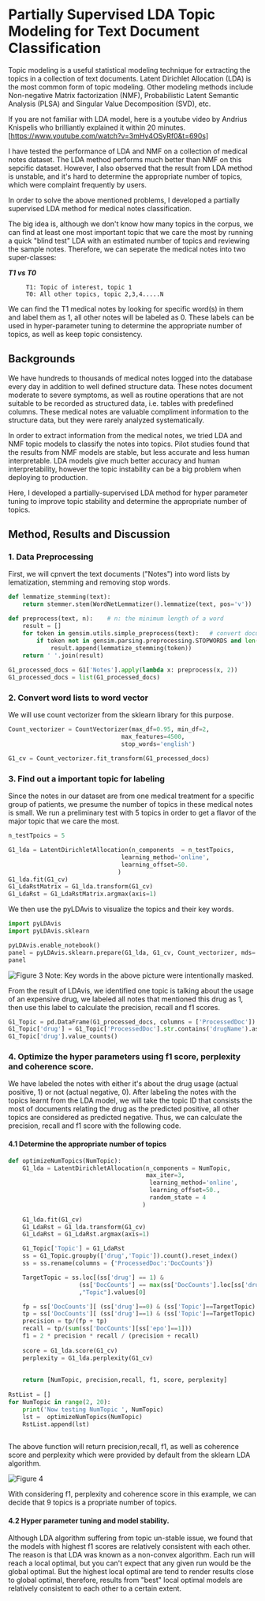 # Partially Supervised LDA Topic Modeling for Text Document Classification

Topic modeling is a useful statistical modeling technique for extracting the topics in a collection of text documents. Latent Dirichlet Allocation (LDA) is the most common form of topic modeling. Other modeling methods include Non-negative Matrix factorization (NMF), Probabilistic Latent Semantic Analysis (PLSA) and Singular Value Decomposition (SVD), etc.

If you are not familiar with LDA model, here is a youtube video by Andrius Knispelis who brilliantly explained it within 20 minutes.
[https://www.youtube.com/watch?v=3mHy4OSyRf0&t=690s]

I have tested the performance of LDA and NMF on a collection of medical notes dataset. The LDA method performs much better than NMF on this sepcific dataset. However, I also observed that the result from LDA method is unstable, and it's hard to determine the appropriate number of topics, which were complaint frequently by users.

In order to solve the above mentioned problems, I developed a partially supervised LDA method for medical notes classification.

The big idea is, although we don't know how many topics in the corpus, we can find at least one most important topic that we care the most by running a quick "blind test" LDA with an estimated number of topics and reviewing the sample notes. Therefore, we can seperate the medical notes into two super-classes:

**_T1 vs T0_** 

         T1: Topic of interest, topic 1
         T0: All other topics, topic 2,3,4.....N
         
We can find the T1 medical notes by looking for specific word(s) in them and label them as 1, all other notes will be labeled as 0. These labels can be used in hyper-parameter tuning to determine the appropriate number of topics, as well as keep topic consistency.

## Backgrounds

We have hundreds to thousands of medical notes logged into the database every day in addition to well defined structure data. These notes document moderate to severe symptoms, as well as routine operations that are not suitable to be recorded as structured data, i.e. tables with predefined columns. These medical notes are valuable compliment information to the structure data, but they were rarely analyzed systematically. 

In order to extract information from the medical notes, we tried LDA and NMF topic models to classify the notes into topics. Pilot studies found that the results from NMF models are stable, but less accurate and less human interpretable. LDA models give much better accuracy and human interpretability, however the topic instability can be a big problem when deploying to production.

Here, I developed a partially-supervised LDA method for hyper parameter tuning to improve topic stability and determine the appropriate number of topics.

## Method,  Results and Discussion

### 1. Data Preprocessing

First, we will cpnvert the text documents ("Notes") into word lists by lematization, stemming and removing stop words.
```python
def lemmatize_stemming(text):
    return stemmer.stem(WordNetLemmatizer().lemmatize(text, pos='v'))

def preprocess(text, n):    # n: the minimum length of a word
    result = []
    for token in gensim.utils.simple_preprocess(text):   # convert document into tokens
        if token not in gensim.parsing.preprocessing.STOPWORDS and len(token) > n:
            result.append(lemmatize_stemming(token))
    return ' '.join(result)
    
G1_processed_docs = G1['Notes'].apply(lambda x: preprocess(x, 2))
G1_processed_docs = list(G1_processed_docs)

```

### 2. Convert word lists to word vector
We will use count vectorizer from the sklearn library for this purpose.

```python
Count_vectorizer = CountVectorizer(max_df=0.95, min_df=2,
                                max_features=4500,
                                stop_words='english')

G1_cv = Count_vectorizer.fit_transform(G1_processed_docs)
```

### 3. Find out a important topic for labeling
Since the notes in our dataset are from one medical treatment for a specific group of patients, we presume the number of topics in these medical notes is small. We run a preliminary test with 5 topics in order to get a flavor of the major topic that we care the most.

```python
n_testTpoics = 5

G1_lda = LatentDirichletAllocation(n_components  = n_testTpoics,
                                learning_method='online',
                                learning_offset=50.
                               )
G1_lda.fit(G1_cv)
G1_LdaRstMatrix = G1_lda.transform(G1_cv)
G1_LdaRst = G1_LdaRstMatrix.argmax(axis=1)
```
We then use the pyLDAvis to visualize the topics and their key words.

```python
import pyLDAvis
import pyLDAvis.sklearn

pyLDAvis.enable_notebook()
panel = pyLDAvis.sklearn.prepare(G1_lda, G1_cv, Count_vectorizer, mds='tsne')
panel
```
![Figure 3](https://user-images.githubusercontent.com/44976640/64359457-f9efd300-cfcd-11e9-826e-4a3491ef7f5b.JPG)
Note: Key words in the above picture were intentionally masked.

From the result of LDAvis, we identified one topic is talking about the usage of an expensive drug, we labeled all notes that mentioned this drug as 1, then use this label to calculate the precision, recall and f1 scores.

```python
G1_Topic = pd.DataFrame(G1_processed_docs, columns = ['ProcessedDoc'])
G1_Topic['drug'] = G1_Topic['ProcessedDoc'].str.contains('drugName').astype('int')
G1_Topic['drug'].value_counts()
```
### 4. Optimize the hyper parameters using f1 score, perplexity and coherence score.

We have labeled the notes with either it's about the drug usage (actual positive, 1) or not (actual negative, 0). After labeling the notes with the topics learnt from the LDA model, we will take the topic ID that consists the most of documents relating the drug as the predicted positive, all other topics are considered as predicted negative. Thus, we can calculate the precision, recall and f1 score with the following code.

#### 4.1 Determine the appropriate number of topics

```python
def optimizeNumTopics(NumTopic):
    G1_lda = LatentDirichletAllocation(n_components = NumTopic,
                                       max_iter=3,
                                        learning_method='online',
                                        learning_offset=50.,
                                        random_state = 4
                                      )
    
    G1_lda.fit(G1_cv)
    G1_LdaRst = G1_lda.transform(G1_cv)
    G1_LdaRst = G1_LdaRst.argmax(axis=1)

    G1_Topic['Topic'] = G1_LdaRst
    ss = G1_Topic.groupby(['drug','Topic']).count().reset_index()
    ss = ss.rename(columns = {'ProcessedDoc':'DocCounts'})    

    TargetTopic = ss.loc[(ss['drug'] == 1) & 
                    (ss['DocCounts'] == max(ss['DocCounts'].loc[ss['drug']==1]))
                    ,"Topic"].values[0]

    fp = ss['DocCounts'][ (ss['drug']==0) & (ss['Topic']==TargetTopic) ].values[0]
    tp = ss['DocCounts'][ (ss['drug']==1) & (ss['Topic']==TargetTopic) ].values[0]
    precision = tp/(fp + tp)
    recall = tp/(sum(ss['DocCounts'][ss['epo']==1]))
    f1 = 2 * precision * recall / (precision + recall)
    
    score = G1_lda.score(G1_cv)
    perplexity = G1_lda.perplexity(G1_cv)
    
    
    return [NumTopic, precision,recall, f1, score, perplexity]
    
RstList = []
for NumTopic in range(2, 20):    
    print('Now testing NumTopic ', NumTopic)
    lst =  optimizeNumTopics(NumTopic)
    RstList.append(lst)
    
```
The above function will return precision,recall, f1, as well as coherence score and perplexity which were provided by default from the sklearn LDA algorithm.

![Figure 4](https://user-images.githubusercontent.com/44976640/64360335-e34a7b80-cfcf-11e9-823c-29e90c034ee6.JPG)

With considering f1, perplexity and coherence score in this example, we can decide that 9 topics is a propriate number of topics.

#### 4.2 Hyper parameter tuning and model stability.

Although LDA algorithm suffering from topic un-stable issue, we found that the models with highest f1 scores are relatively consistent with each other. The reason is that LDA was known as a non-convex algorithm. Each run will reach a local optimal, but you can't expect that any given run would be the global optimal. But the highest local optimal are tend to render results close to global optimal, therefore, results from "best" local optimal models are relatively consistent to each other to a certain extent.
    
  
    






